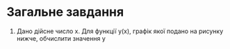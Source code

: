 # Загальне завдання

1. Дано дійсне число х. Для функції у(х), графік якої подано на рисунку нижче, обчислити значення у
